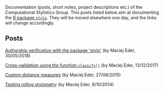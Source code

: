 
Documentation (posts, short notes, project descriptions etc.) of the Computational Stylistics Group. This posts listed below aim at documenting the [R package `stylo`](https://github.com/computationalstylistics/stylo). They will be moved elsewhere one day, and the links will change accordingly.


## Posts

[Authorship verification with the package 'stylo'](https://computationalstylistics.github.io/docs/imposters) (by Maciej Eder, 30/05/2018)

[Cross-validation using the function `classify()`](https://computationalstylistics.github.io/docs/cross_validation) (by Maciej Eder, 13/12/2017)

[Custom distance measures](https://computationalstylistics.github.io/docs/custom_distances) (by Maciej Eder, 27/08/2015)

[Testing rolling stylometry](https://computationalstylistics.github.io/docs/rolling_stylometry) (by Maciej Eder, 8/10/2014)



